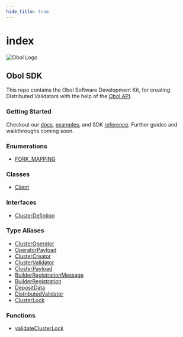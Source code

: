```yaml
---
hide_title: true
---
```


# index

![Obol Logo](https://obol.tech/obolnetwork.png)

## Obol SDK

This repo contains the Obol Software Development Kit, for creating Distributed Validators with the help of the [Obol API](https://docs.obol.tech/api).

### Getting Started

Checkout our [docs](https://docs.obol.tech/docs/advanced/quickstart-sdk), [examples](https://github.com/ObolNetwork/obol-sdk-examples/), and SDK [reference](https://obolnetwork.github.io/obol-packages). Further guides and walkthroughs coming soon.

### Enumerations

* [FORK\_MAPPING](enumerations/fork_mapping.md)

### Classes

* [Client](classes/client.md)

### Interfaces

* [ClusterDefintion](interfaces/clusterdefintion.md)

### Type Aliases

* [ClusterOperator](type-aliases/clusteroperator.md)
* [OperatorPayload](type-aliases/operatorpayload.md)
* [ClusterCreator](type-aliases/clustercreator.md)
* [ClusterValidator](type-aliases/clustervalidator.md)
* [ClusterPayload](type-aliases/clusterpayload.md)
* [BuilderRegistrationMessage](type-aliases/builderregistrationmessage.md)
* [BuilderRegistration](type-aliases/builderregistration.md)
* [DepositData](type-aliases/depositdata.md)
* [DistributedValidator](type-aliases/distributedvalidator.md)
* [ClusterLock](type-aliases/clusterlock.md)

### Functions

* [validateClusterLock](functions/validateclusterlock.md)
